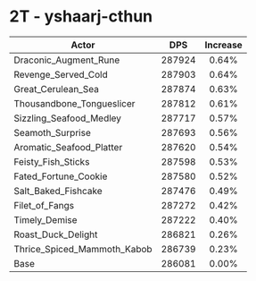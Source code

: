 # 2T - yshaarj-cthun
| Actor | DPS | Increase |
|---|:---:|:---:|
|Draconic_Augment_Rune|287924|0.64%|
|Revenge_Served_Cold|287903|0.64%|
|Great_Cerulean_Sea|287874|0.63%|
|Thousandbone_Tongueslicer|287812|0.61%|
|Sizzling_Seafood_Medley|287717|0.57%|
|Seamoth_Surprise|287693|0.56%|
|Aromatic_Seafood_Platter|287620|0.54%|
|Feisty_Fish_Sticks|287598|0.53%|
|Fated_Fortune_Cookie|287580|0.52%|
|Salt_Baked_Fishcake|287476|0.49%|
|Filet_of_Fangs|287272|0.42%|
|Timely_Demise|287222|0.40%|
|Roast_Duck_Delight|286821|0.26%|
|Thrice_Spiced_Mammoth_Kabob|286739|0.23%|
|Base|286081|0.00%|
